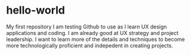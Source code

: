 # hello-world
My first repository
I am testing Github to use as I learn UX design applications and coding.  I am already good at UX strategy and project leadership.  I want to learn more of the details and techniques to become more technologically proficient and indepedent in creating projects.  

